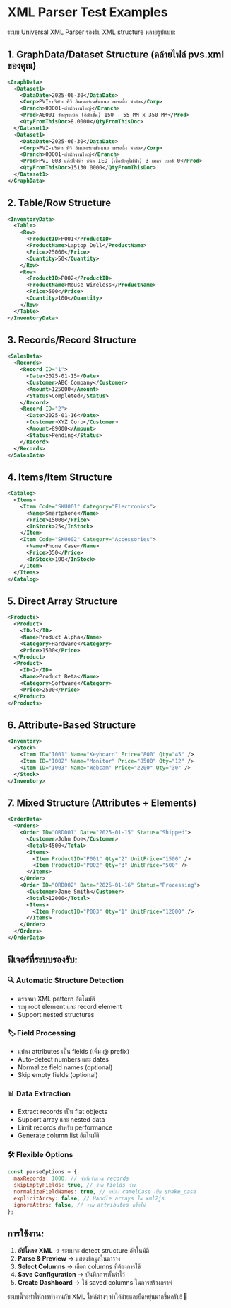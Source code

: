 # XML Parser Test Examples

ระบบ Universal XML Parser รองรับ XML structure หลายรูปแบบ:

## 1. GraphData/Dataset Structure (คล้ายไฟล์ pvs.xml ของคุณ)

```xml
<GraphData>
  <Dataset1>
    <DataDate>2025-06-30</DataDate>
    <Corp>PVI-บริษัท พีวี อินเตอร์เนชั่นแนล เทรดดิ้ง จำกัด</Corp>
    <Branch>00001-สำนักงานใหญ่</Branch>
    <Prod>AE001-วัตถุระเบิด (อีมัลชั่น) 150 - 55 MM x 350 MM</Prod>
    <QtyFromThisDoc>8.0000</QtyFromThisDoc>
  </Dataset1>
  <Dataset1>
    <DataDate>2025-06-30</DataDate>
    <Corp>PVI-บริษัท พีวี อินเตอร์เนชั่นแนล เทรดดิ้ง จำกัด</Corp>
    <Branch>00001-สำนักงานใหญ่</Branch>
    <Prod>PVI-003-แก๊ปไฟฟ้า ชนิด IED (เชื้อปะทุไฟฟ้า) 3 เมตร เบอร์ 0</Prod>
    <QtyFromThisDoc>15130.0000</QtyFromThisDoc>
  </Dataset1>
</GraphData>
```

## 2. Table/Row Structure

```xml
<InventoryData>
  <Table>
    <Row>
      <ProductID>P001</ProductID>
      <ProductName>Laptop Dell</ProductName>
      <Price>25000</Price>
      <Quantity>50</Quantity>
    </Row>
    <Row>
      <ProductID>P002</ProductID>
      <ProductName>Mouse Wireless</ProductName>
      <Price>500</Price>
      <Quantity>100</Quantity>
    </Row>
  </Table>
</InventoryData>
```

## 3. Records/Record Structure

```xml
<SalesData>
  <Records>
    <Record ID="1">
      <Date>2025-01-15</Date>
      <Customer>ABC Company</Customer>
      <Amount>125000</Amount>
      <Status>Completed</Status>
    </Record>
    <Record ID="2">
      <Date>2025-01-16</Date>
      <Customer>XYZ Corp</Customer>
      <Amount>89000</Amount>
      <Status>Pending</Status>
    </Record>
  </Records>
</SalesData>
```

## 4. Items/Item Structure

```xml
<Catalog>
  <Items>
    <Item Code="SKU001" Category="Electronics">
      <Name>Smartphone</Name>
      <Price>15000</Price>
      <InStock>25</InStock>
    </Item>
    <Item Code="SKU002" Category="Accessories">
      <Name>Phone Case</Name>
      <Price>350</Price>
      <InStock>100</InStock>
    </Item>
  </Items>
</Catalog>
```

## 5. Direct Array Structure

```xml
<Products>
  <Product>
    <ID>1</ID>
    <Name>Product Alpha</Name>
    <Category>Hardware</Category>
    <Price>1500</Price>
  </Product>
  <Product>
    <ID>2</ID>
    <Name>Product Beta</Name>
    <Category>Software</Category>
    <Price>2500</Price>
  </Product>
</Products>
```

## 6. Attribute-Based Structure

```xml
<Inventory>
  <Stock>
    <Item ID="I001" Name="Keyboard" Price="800" Qty="45" />
    <Item ID="I002" Name="Monitor" Price="8500" Qty="12" />
    <Item ID="I003" Name="Webcam" Price="2200" Qty="30" />
  </Stock>
</Inventory>
```

## 7. Mixed Structure (Attributes + Elements)

```xml
<OrderData>
  <Orders>
    <Order ID="ORD001" Date="2025-01-15" Status="Shipped">
      <Customer>John Doe</Customer>
      <Total>4500</Total>
      <Items>
        <Item ProductID="P001" Qty="2" UnitPrice="1500" />
        <Item ProductID="P002" Qty="3" UnitPrice="500" />
      </Items>
    </Order>
    <Order ID="ORD002" Date="2025-01-16" Status="Processing">
      <Customer>Jane Smith</Customer>
      <Total>12000</Total>
      <Items>
        <Item ProductID="P003" Qty="1" UnitPrice="12000" />
      </Items>
    </Order>
  </Orders>
</OrderData>
```

## ฟีเจอร์ที่ระบบรองรับ:

### 🔍 **Automatic Structure Detection**

- ตรวจหา XML pattern อัตโนมัติ
- ระบุ root element และ record element
- Support nested structures

### 🏷️ **Field Processing**

- แปลง attributes เป็น fields (เพิ่ม @ prefix)
- Auto-detect numbers และ dates
- Normalize field names (optional)
- Skip empty fields (optional)

### 📊 **Data Extraction**

- Extract records เป็น flat objects
- Support array และ nested data
- Limit records สำหรับ performance
- Generate column list อัตโนมัติ

### 🛠️ **Flexible Options**

```javascript
const parseOptions = {
  maxRecords: 1000, // จำกัดจำนวน records
  skipEmptyFields: true, // ข้าม fields ว่าง
  normalizeFieldNames: true, // แปลง camelCase เป็น snake_case
  explicitArray: false, // Handle arrays ใน xml2js
  ignoreAttrs: false, // รวม attributes หรือไม่
};
```

## การใช้งาน:

1. **อัปโหลด XML** → ระบบจะ detect structure อัตโนมัติ
2. **Parse & Preview** → แสดงข้อมูลในตาราง
3. **Select Columns** → เลือก columns ที่ต้องการใช้
4. **Save Configuration** → บันทึกการตั้งค่าไว้
5. **Create Dashboard** → ใช้ saved columns ในการสร้างกราฟ

ระบบนี้จะทำให้การทำงานกับ XML ไฟล์ต่างๆ ทำได้ง่ายและยืดหยุ่นมากขึ้นครับ! 🚀
